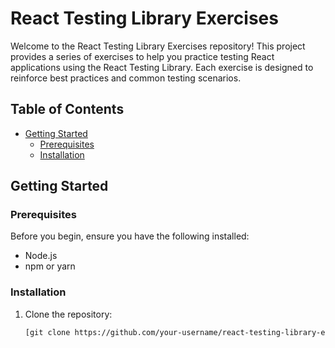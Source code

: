 # React Testing Library Exercises

Welcome to the React Testing Library Exercises repository! This project provides a series of exercises to help you practice testing React applications using the React Testing Library. Each exercise is designed to reinforce best practices and common testing scenarios.

## Table of Contents

- [Getting Started](#getting-started)
  - [Prerequisites](#prerequisites)
  - [Installation](#installation)

## Getting Started

### Prerequisites

Before you begin, ensure you have the following installed:

- Node.js
- npm or yarn

### Installation

1. Clone the repository:

   ```bash
   [git clone https://github.com/your-username/react-testing-library-exercises.git](https://github.com/EdwardCraft/rtl-exercises.git)https://github.com/EdwardCraft/rtl-exercises.git
